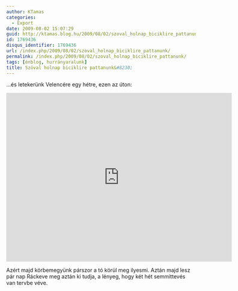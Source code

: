```yaml
---
author: KTamas
categories:
  - Export
date: 2009-08-02 15:07:29
guid: http://ktamas.blog.hu/2009/08/02/szoval_holnap_biciklire_pattanunk
id: 1769436
disqus_identifier: 1769436
url: /index.php/2009/08/02/szoval_holnap_biciklire_pattanunk/
permalink: /index.php/2009/08/02/szoval_holnap_biciklire_pattanunk/
tags: [énblog, hurrányaralunk]
title: Szóval holnap biciklire pattanunk&#8230;
---
```


&#8230;és letekerünk Velencére egy hétre, ezen az úton:
  
<iframe src="https://www.google.com/maps/embed?pb=!1m27!1m12!1m3!1d172983.1225750933!2d18.707801010480118!3d47.356106009771814!2m3!1f0!2f0!3f0!3m2!1i1024!2i768!4f13.1!4m12!3e2!4m5!1s0x4741dc6d7774897f%3A0x338dd33e362d059c!2sTer%C3%A9z+krt.%2C+Budapest!3m2!1d47.5069155!2d19.0608395!4m4!2s47.205488%2C18.624787!3m2!1d47.205487999999995!2d18.624786999999998!5e0!3m2!1sen!2shu!4v1548856789086" width="600" height="450" frameborder="0" style="border:0" allowfullscreen></iframe>
  
Azért majd körbemegyünk párszor a tó körül meg ilyesmi. Aztán majd lesz pár nap Ráckeve meg aztán ki tudja, a lényeg, hogy két hét semmittevés van tervbe véve.
